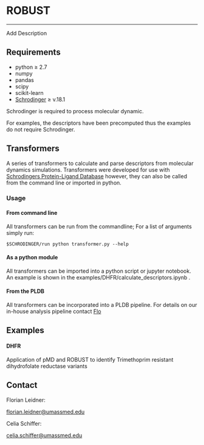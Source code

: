 # ROBUST

----------------------
Add Description


## Requirements

* python &ge; 2.7
* numpy
* pandas
* scipy
* scikit-learn
* [Schrodinger](https://www.schrodinger.com) &ge; v.18.1 

Schrodinger is required to process molecular dynamic.

For examples, the descriptors have been precomputed thus the examples do not require Schrodinger.

## Transformers

A series of transformers to calculate and parse descriptors from molecular dynamics simulations.
Transformers were developed for use with [Schrodingers Protein-Ligand Database](https://www.schrodinger.com/pldb) however, they can also be called from the command line or imported in python.


### Usage

#### From command line

All transformers can be run from the commandline; For a list of arguments simply run:

```
$SCHRODINGER/run python transformer.py --help
```

#### As a python module

All transformers can be imported into a python script or jupyter notebook. An example is shown in the examples/DHFR/calculate_descriptors.ipynb .


#### From the PLDB

All transformers  can be incorporated into a PLDB pipeline. For details on our in-house analysis pipeline contact [Flo](florian.leidner@umassmed.edu)


## Examples

#### DHFR

Application of pMD and ROBUST to identify Trimethoprim resistant dihydrofolate reductase variants


## Contact


Florian Leidner:

florian.leidner@umassmed.edu

Celia Schiffer:

celia.schiffer@umassmed.edu

